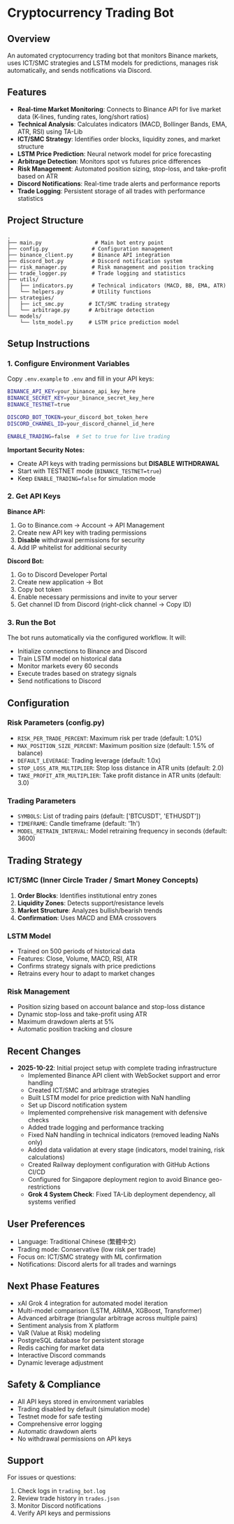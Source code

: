 # Cryptocurrency Trading Bot

## Overview
An automated cryptocurrency trading bot that monitors Binance markets, uses ICT/SMC strategies and LSTM models for predictions, manages risk automatically, and sends notifications via Discord.

## Features
- **Real-time Market Monitoring**: Connects to Binance API for live market data (K-lines, funding rates, long/short ratios)
- **Technical Analysis**: Calculates indicators (MACD, Bollinger Bands, EMA, ATR, RSI) using TA-Lib
- **ICT/SMC Strategy**: Identifies order blocks, liquidity zones, and market structure
- **LSTM Price Prediction**: Neural network model for price forecasting
- **Arbitrage Detection**: Monitors spot vs futures price differences
- **Risk Management**: Automated position sizing, stop-loss, and take-profit based on ATR
- **Discord Notifications**: Real-time trade alerts and performance reports
- **Trade Logging**: Persistent storage of all trades with performance statistics

## Project Structure
```
.
├── main.py                 # Main bot entry point
├── config.py              # Configuration management
├── binance_client.py      # Binance API integration
├── discord_bot.py         # Discord notification system
├── risk_manager.py        # Risk management and position tracking
├── trade_logger.py        # Trade logging and statistics
├── utils/
│   ├── indicators.py      # Technical indicators (MACD, BB, EMA, ATR)
│   └── helpers.py         # Utility functions
├── strategies/
│   ├── ict_smc.py        # ICT/SMC trading strategy
│   └── arbitrage.py      # Arbitrage detection
└── models/
    └── lstm_model.py     # LSTM price prediction model
```

## Setup Instructions

### 1. Configure Environment Variables
Copy `.env.example` to `.env` and fill in your API keys:

```bash
BINANCE_API_KEY=your_binance_api_key_here
BINANCE_SECRET_KEY=your_binance_secret_key_here
BINANCE_TESTNET=true

DISCORD_BOT_TOKEN=your_discord_bot_token_here
DISCORD_CHANNEL_ID=your_discord_channel_id_here

ENABLE_TRADING=false  # Set to true for live trading
```

**Important Security Notes:**
- Create API keys with trading permissions but **DISABLE WITHDRAWAL**
- Start with TESTNET mode (`BINANCE_TESTNET=true`)
- Keep `ENABLE_TRADING=false` for simulation mode

### 2. Get API Keys

**Binance API:**
1. Go to Binance.com → Account → API Management
2. Create new API key with trading permissions
3. **Disable** withdrawal permissions for security
4. Add IP whitelist for additional security

**Discord Bot:**
1. Go to Discord Developer Portal
2. Create new application → Bot
3. Copy bot token
4. Enable necessary permissions and invite to your server
5. Get channel ID from Discord (right-click channel → Copy ID)

### 3. Run the Bot
The bot runs automatically via the configured workflow. It will:
- Initialize connections to Binance and Discord
- Train LSTM model on historical data
- Monitor markets every 60 seconds
- Execute trades based on strategy signals
- Send notifications to Discord

## Configuration

### Risk Parameters (config.py)
- `RISK_PER_TRADE_PERCENT`: Maximum risk per trade (default: 1.0%)
- `MAX_POSITION_SIZE_PERCENT`: Maximum position size (default: 1.5% of balance)
- `DEFAULT_LEVERAGE`: Trading leverage (default: 1.0x)
- `STOP_LOSS_ATR_MULTIPLIER`: Stop loss distance in ATR units (default: 2.0)
- `TAKE_PROFIT_ATR_MULTIPLIER`: Take profit distance in ATR units (default: 3.0)

### Trading Parameters
- `SYMBOLS`: List of trading pairs (default: ['BTCUSDT', 'ETHUSDT'])
- `TIMEFRAME`: Candle timeframe (default: '1h')
- `MODEL_RETRAIN_INTERVAL`: Model retraining frequency in seconds (default: 3600)

## Trading Strategy

### ICT/SMC (Inner Circle Trader / Smart Money Concepts)
1. **Order Blocks**: Identifies institutional entry zones
2. **Liquidity Zones**: Detects support/resistance levels
3. **Market Structure**: Analyzes bullish/bearish trends
4. **Confirmation**: Uses MACD and EMA crossovers

### LSTM Model
- Trained on 500 periods of historical data
- Features: Close, Volume, MACD, RSI, ATR
- Confirms strategy signals with price predictions
- Retrains every hour to adapt to market changes

### Risk Management
- Position sizing based on account balance and stop-loss distance
- Dynamic stop-loss and take-profit using ATR
- Maximum drawdown alerts at 5%
- Automatic position tracking and closure

## Recent Changes
- **2025-10-22**: Initial project setup with complete trading infrastructure
  - Implemented Binance API client with WebSocket support and error handling
  - Created ICT/SMC and arbitrage strategies
  - Built LSTM model for price prediction with NaN handling
  - Set up Discord notification system
  - Implemented comprehensive risk management with defensive checks
  - Added trade logging and performance tracking
  - Fixed NaN handling in technical indicators (removed leading NaNs only)
  - Added data validation at every stage (indicators, model training, risk calculations)
  - Created Railway deployment configuration with GitHub Actions CI/CD
  - Configured for Singapore deployment region to avoid Binance geo-restrictions
  - **Grok 4 System Check**: Fixed TA-Lib deployment dependency, all systems verified

## User Preferences
- Language: Traditional Chinese (繁體中文)
- Trading mode: Conservative (low risk per trade)
- Focus on: ICT/SMC strategy with ML confirmation
- Notifications: Discord alerts for all trades and warnings

## Next Phase Features
- xAI Grok 4 integration for automated model iteration
- Multi-model comparison (LSTM, ARIMA, XGBoost, Transformer)
- Advanced arbitrage (triangular arbitrage across multiple pairs)
- Sentiment analysis from X platform
- VaR (Value at Risk) modeling
- PostgreSQL database for persistent storage
- Redis caching for market data
- Interactive Discord commands
- Dynamic leverage adjustment

## Safety & Compliance
- All API keys stored in environment variables
- Trading disabled by default (simulation mode)
- Testnet mode for safe testing
- Comprehensive error logging
- Automatic drawdown alerts
- No withdrawal permissions on API keys

## Support
For issues or questions:
1. Check logs in `trading_bot.log`
2. Review trade history in `trades.json`
3. Monitor Discord notifications
4. Verify API keys and permissions
